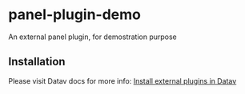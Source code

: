 # panel-plugin-demo
An external panel plugin, for demostration purpose

## Installation

Please visit Datav docs for more info: [Install external plugins in Datav](https://datav.io/docs/install-external-plugin)
